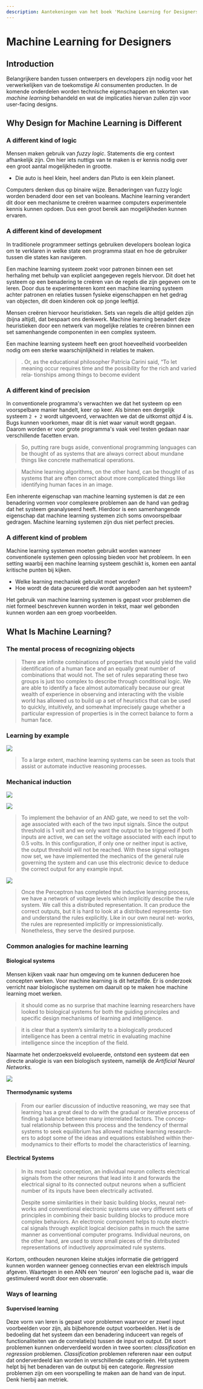 ```yaml
---
description: Aantekeningen van het boek 'Machine Learning for Designers'.
---
```


# Machine Learning for Designers

## Introduction

Belangrijkere banden tussen ontwerpers en developers zijn nodig voor het verwerkelijken van de toekomstige AI consumenten producten. In de komende onderdelen worden technische eigenschappen en tekorten van _machine learning_ behandeld en wat de implicaties hiervan zullen zijn voor user-facing designs. 

## Why Design for Machine Learning is Different

### A different kind of logic

Mensen maken gebruik van _fuzzy logic_. Statements die erg context afhankelijk zijn. Om hier iets nuttigs van te maken is er kennis nodig over een groot aantal mogelijkheden in grootte. 

* Die auto is heel klein, heel anders dan Pluto is een klein planeet.

Computers denken dus op binaire wijze. Benaderingen van fuzzy logic worden benaderd door een set van booleans. Machine learning verandert dit door een mechanisme te creëren waarmee computers experimentele kennis kunnen opdoen. Dus een groot bereik aan mogelijkheden kunnen ervaren. 

### A different kind of development

In traditionele programmeer settings gebruiken developers boolean logica om te verklaren in welke state een programma staat en hoe de gebruiker tussen die states kan navigeren. 

Een machine learning systeem zoekt voor patronen binnen een set herhaling met behulp van expliciet aangegeven regels hiervoor. Dit doet het systeem op een benadering te creëren van de regels die zijn gegeven om te leren. Door dus te experimenteren komt een machine learning systeem achter patronen en relaties tussen fysieke eigenschappen en het gedrag van objecten, dit doen kinderen ook op jonge leeftijd.

Mensen creëren hiervoor heuristieken. Sets van regels die altijd gelden zijn \(bijna altijd\), dat bespaart ons denkwerk. Machine learning benadert deze heuristieken door een netwerk van mogelijke relaties te creëren binnen een set samenhangende componenten in een complex systeem. 

Een machine learning systeem heeft een groot hoeveelheid voorbeelden nodig om een sterke waarschijnlijkheid in relaties te maken. 

> . Or, as the educational philosopher Patricia Carini said, “To let meaning occur requires time and the possibility for the rich and varied rela‐ tionships among things to become evident

### A different kind of precision

In conventionele programma's verwachten we dat het systeem op een voorspelbare manier handelt, keer op keer. Als binnen een dergelijk systeem  `2 + 2` wordt uitgevoerd, verwachten we dat de uitkomst _altijd_ 4 is. Bugs kunnen voorkomen, maar dit is niet waar vanuit wordt gegaan. Daarom worden er voor grote programma's vaak veel testen gedaan naar verschillende facetten ervan. 

> So, putting rare bugs aside, conventional programming languages can be thought of as systems that are always correct about mundane things like concrete mathematical operations.

> Machine learning algorithms, on the other hand, can be thought of as systems that are often correct about more complicated things like identifying human faces in an image.

Een inherente eigenschap van machine learning systemen is dat ze een benadering vormen voor complexere problemen aan de hand van gedrag dat het systeem geanalyseerd heeft. Hierdoor is een samenhangende eigenschap dat machine learning systemen zich soms onvoorspelbaar gedragen.  Machine learning systemen zijn dus niet perfect precies. 

### A different kind of problem

Machine learning systemen moeten gebruikt worden wanneer conventionele systemen geen oplossing bieden voor het probleem. In een setting waarbij een machine learning systeem geschikt is, komen een aantal kritische punten bij kijken. 

* Welke learning mechaniek gebruikt moet worden?
* Hoe wordt de data gecureerd die wordt aangeboden aan het systeem?

Het gebruik van machine learning systemen is gepast voor problemen die niet formeel beschreven kunnen worden in tekst, maar wel gebonden kunnen worden aan een groep voorbeelden. 

## What Is Machine Learning?

### The mental process of recognizing objects

> There are infinite combinations of properties that would yield the valid identification of a human face and an equally great number of combinations that would not. The set of rules separating these two groups is just too complex to describe through conditional logic. We are able to identify a face almost automatically because our great wealth of experience in observing and interacting with the visible world has allowed us to build up a set of heuristics that can be used to quickly, intuitively, and somewhat imprecisely gauge whether a particular expression of properties is in the correct balance to form a human face.

### Learning by example

![](../.gitbook/assets/deduction.induction.JPG)

> To a large extent, machine learning systems can be seen as tools that assist or automate inductive reasoning processes.

### Mechanical induction

![](../.gitbook/assets/boolean.and.JPG)

![](../.gitbook/assets/boolean.uitvoering.JPG)

> To implement the behavior of an AND gate, we need to set the volt‐ age associated with each of the two input signals. Since the output threshold is 1 volt and we only want the output to be triggered if both inputs are active, we can set the voltage associated with each input to 0.5 volts. In this configuration, if only one or neither input is active, the output threshold will not be reached. With these signal voltages now set, we have implemented the mechanics of the general rule governing the system and can use this electronic device to deduce the correct output for any example input.

![](../.gitbook/assets/perceptron.JPG)

> Once the Perceptron has completed the inductive learning process, we have a network of voltage levels which implicitly describe the rule system. We call this a distributed representation. It can produce the correct outputs, but it is hard to look at a distributed representa‐ tion and understand the rules explicitly. Like in our own neural net‐ works, the rules are represented implicitly or impressionistically. Nonetheless, they serve the desired purpose.

### Common analogies for machine learning

#### Biological systems

Mensen kijken vaak naar hun omgeving om te kunnen deduceren hoe concepten werken. Voor machine learning is dit hetzelfde. Er is onderzoek verricht naar biologische systemen om daaruit op te maken hoe machine learning moet werken. 

> it should come as no surprise that machine learning researchers have looked to biological systems for both the guiding principles and specific design mechanisms of learning and intelligence.

> it is clear that a system’s similarity to a biologically produced intelligence has been a central metric in evaluating machine intelligence since the inception of the field.

Naarmate het onderzoeksveld evolueerde, ontstond een systeem dat een directe analogie is van een biologisch systeem, namelijk de _Artificial Neural Networks._ 

![](../.gitbook/assets/ann.JPG)

#### Thermodynamic systems

> From our earlier discussion of inductive reasoning, we may see that learning has a great deal to do with the gradual or iterative process of finding a balance between many interrelated factors. The concep‐ tual relationship between this process and the tendency of thermal systems to seek equilibrium has allowed machine learning research‐ ers to adopt some of the ideas and equations established within ther‐ modynamics to their efforts to model the characteristics of learning.

#### Electrical Systems

> In its most basic conception, an individual neuron collects electrical signals from the other neurons that lead into it and forwards the electrical signal to its connected output neurons when a sufficient number of its inputs have been electrically activated.
>
>  Despite some similarities in their basic building blocks, neural net‐ works and conventional electronic systems use very different sets of principles in combining their basic building blocks to produce more complex behaviors. An electronic component helps to route electri‐ cal signals through explicit logical decision paths in much the same manner as conventional computer programs. Individual neurons, on the other hand, are used to store small pieces of the distributed representations of inductively approximated rule systems.

Kortom, onthouden neuronen kleine stukjes informatie die getriggerd kunnen worden wanneer genoeg connecties ervan een elektrisch impuls afgeven. Waartegen in een ANN een 'neuron' een logische pad is, waar die gestimuleerd wordt door een observatie. 

### Ways of learning

#### Supervised learning

Deze vorm van leren is gepast voor problemen waarvoor er zowel input voorbeelden voor zijn, als bijbehorende output voorbeelden. Het is de bedoeling dat het systeem dan een benadering induceert van regels of functionaliteiten van de correlatie\(s\) tussen de input en output. Dit soort problemen kunnen onderverdeeld worden in twee soorten: _classification_ en _regression_ problemen. _Classification_ problemen refereren naar een output dat onderverdeeld kan worden in verschillende categorieën. Het systeem helpt bij het benaderen van de output bij een categorie. _Regression_ problemen zijn om een voorspelling te maken aan de hand van de input. Denk hierbij aan metriek.  

